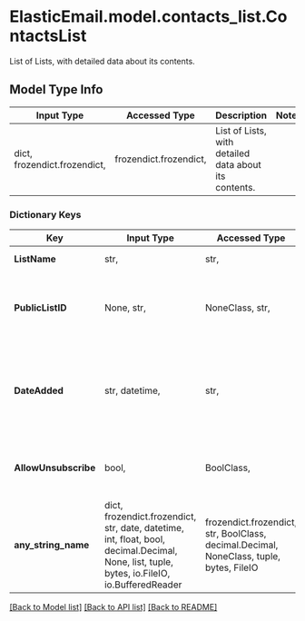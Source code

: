 # ElasticEmail.model.contacts_list.ContactsList

List of Lists, with detailed data about its contents.

## Model Type Info
Input Type | Accessed Type | Description | Notes
------------ | ------------- | ------------- | -------------
dict, frozendict.frozendict,  | frozendict.frozendict,  | List of Lists, with detailed data about its contents. | 

### Dictionary Keys
Key | Input Type | Accessed Type | Description | Notes
------------ | ------------- | ------------- | ------------- | -------------
**ListName** | str,  | str,  | Name of your list. | [optional] 
**PublicListID** | None, str,  | NoneClass, str,  | ID code of list. Please note that this is different from the listid field. | [optional] 
**DateAdded** | str, datetime,  | str,  | Date of creation in YYYY-MM-DDThh:ii:ss format | [optional] value must conform to RFC-3339 date-time
**AllowUnsubscribe** | bool,  | BoolClass,  | True: Allow unsubscribing from this list. Otherwise, false | [optional] 
**any_string_name** | dict, frozendict.frozendict, str, date, datetime, int, float, bool, decimal.Decimal, None, list, tuple, bytes, io.FileIO, io.BufferedReader | frozendict.frozendict, str, BoolClass, decimal.Decimal, NoneClass, tuple, bytes, FileIO | any string name can be used but the value must be the correct type | [optional]

[[Back to Model list]](../../README.md#documentation-for-models) [[Back to API list]](../../README.md#documentation-for-api-endpoints) [[Back to README]](../../README.md)

